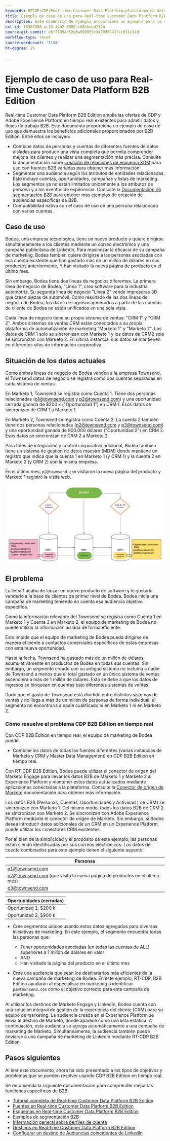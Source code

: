 ```yaml
---
keywords: RTCDP;CDP;Real-time Customer Data Platform;plataforma de datos de clientes en tiempo real;cdp en tiempo real;cdp;rtcdp
title: Ejemplo de caso de uso para Real-time Customer Data Platform B2B Edition
description: Este escenario de ejemplo proporciona un ejemplo para la configuración de la implementación de Real-time Customer Data Platform B2B Edition.
exl-id: 15505980-ac33-44b2-8989-c08cbabd212b
source-git-commit: e6f71954d52e0a998955c3420307417cc011c24d
workflow-type: tm+mt
source-wordcount: '1134'
ht-degree: 2%

---
```


# Ejemplo de caso de uso para Real-time Customer Data Platform B2B Edition

Real-time Customer Data Platform B2B Edition amplía las ofertas de CDP y Adobe Experience Platform en tiempo real existentes para admitir datos y flujos de trabajo B2B. Este documento proporciona un ejemplo de caso de uso que demuestra los beneficios adicionales proporcionados por B2B Edition. Entre ellos se incluyen:

- Combine datos de personas y cuentas de diferentes fuentes de datos aisladas para producir una vista completa que permita comprender mejor a los clientes y realizar una segmentación más precisa. Consulte la documentación sobre [creación de relaciones de esquema XDM](./schemas/b2b.md) para uso con fuentes B2B variadas para obtener más información.
- Segmentar una audiencia según los atributos de entidades relacionadas. Esto incluye cuentas, oportunidades, campañas y listas de marketing. Los segmentos ya no están limitados únicamente a los atributos de persona y a los eventos de experiencia. Consulte la [Documentación de segmentación B2B](./segmentation/b2b.md) para obtener más ejemplos de creación de audiencias específicas de B2B.
- Compatibilidad nativa con el caso de uso de una persona relacionada con varias cuentas.

## Caso de uso

Bodea, una empresa tecnológica, tiene un nuevo producto y quiere dirigirse simultáneamente a los clientes mediante un correo electrónico y una campaña publicitaria de LinkedIn. Para maximizar la eficacia de su campaña de marketing, Bodea también quiere dirigirse a las personas asociadas con esa cuenta existente que han gastado más de un millón de dólares en sus productos anteriormente, Y han visitado la nueva página de producto en el último mes.

Sin embargo, Bodea tiene dos líneas de negocios diferentes. La primera línea de negocio de Bodea, &quot;Línea 1&quot;, crea software para la industria automotriz. Su segunda línea de negocio &quot;Línea 2&quot; vende impresoras 3D que crean piezas de automóvil. Como resultado de las dos líneas de negocio de Bodea, los datos de ingresos generados a partir de las cuentas de cliente de Bodea no están unificados en una sola vista.

Cada línea de negocio tiene su propio sistema de ventas: &quot;CRM 1&quot; y &quot;CRM 2&quot;. Ambos sistemas de ventas CRM están conectados a su propia plataforma de automatización de marketing &quot;Marketo 1&quot; y &quot;Marketo 2&quot;. Los datos de CRM 1 solo se sincronizan con Marketo 1 y los datos de CRM2 solo se sincronizan con Marketo 2. En última instancia, sus datos se mantienen en diferentes silos de información corporativa.

## Situación de los datos actuales

Como ambas líneas de negocio de Bodea venden a la empresa Townsend, el Townsend datos de negocio se registra como dos cuentas separadas en cada sistema de ventas.

En Marketo 1, Townsend se registra como Cuenta 1. Tiene dos personas relacionadas (p1@townsend.com y p2@townsend.com) y una oportunidad cerrada ganada de $200 k (&quot;Oportunidad 1&quot;) en CRM 1. Esos datos se sincronizan de CRM 1 a Marketo 1.

En Marketo 2, Townsend se registra como Cuenta 2. La cuenta 2 también tiene dos personas relacionadas (p2@townsend.com y p3@townsend.com) y una oportunidad ganada de 900.000 dólares (&quot;Oportunidad 2&quot;) en CRM 2. Esos datos se sincronizan de CRM 2 a Marketo 2.

Para fines de integración y control corporativo adicional, Bodea también tiene un sistema de gestión de datos maestro (MDM) donde mantiene un registro que indica que la cuenta 1 en Marketo 1 (y CRM 1) y la cuenta 2 en Marketo 2 (y CRM 2) son la misma empresa.

En el último mes, `p2@townsend.com` visitaron la nueva página del producto y Marketo 1 registró la visita web.

![diagrama de información de la cuenta](./assets/account-info.png)

## El problema

La línea 1 acaba de lanzar un nuevo producto de software y le gustaría venderlo a la base de clientes de primer nivel de Bodea. Bodea inicia una campaña de marketing teniendo en cuenta esa audiencia objetivo específica.

Como la información relevante del Townsend se registra como Cuenta 1 en Marketo 1 y Cuenta 2 en Marketo 2, el equipo de marketing de Bodea no puede utilizar la información aislada de forma eficiente.

Esto impide que el equipo de marketing de Bodea pueda dirigirse de manera eficiente a contactos comerciales específicos de estas empresas con esta nueva oportunidad.

Hasta la fecha, Townsend ha gastado más de un millón de dólares acumulativamente en productos de Bodea en todas sus cuentas. Sin embargo, un segmento creado con su antiguo sistema no incluiría a nadie de Townsend a menos que el total gastado en un único sistema de ventas ascendiera a más de 1 millón de dólares. Esto se debe a que los datos de ingresos se bloquean en cuentas bajo diferentes sistemas de ventas.

Dado que el gasto de Townsend está dividido entre distintos sistemas de ventas y no llega a más de un millón de personas de forma individual, el segmento no encontraría a nadie cualificado ni en Marketo 1 ni en Marketo 2.

### Cómo resuelve el problema CDP B2B Edition en tiempo real

Con CDP B2B Edition en tiempo real, el equipo de marketing de Bodea puede:

- Combine los datos de todas las fuentes diferentes (varias instancias de Marketo y CRM y Master Data Management) en CDP B2B Edition en tiempo real.

Con RT-CDP B2B Edition, Bodea puede utilizar el conector de origen del Marketo Engage para llevar los datos B2B de Marketo 1 y Marketo 2 al Experience Platform y mantener estos datos actualizados mediante aplicaciones conectadas a la plataforma. Consulte la [Conector de origen de Marketo](../sources/connectors/adobe-applications/marketo/marketo.md) documentación para obtener más información.

Los datos B2B (Personas, Cuentas, Oportunidades y Actividad ) de CRM1 se sincronizan con Marketo 1. Del mismo modo, todos los datos B2B de CRM 2 se sincronizan con Marketo 2. Se sincronizan con Adobe Experience Platform mediante el conector de origen de Marketo. Sin embargo, si Bodea desea introducir datos adicionales de un CRM en un Experience Platform, puede utilizar los conectores CRM existentes.

Por el bien de la simplicidad y el propósito de este ejemplo, las personas están siendo identificadas por sus correos electrónicos. Los datos de cuenta combinados para este ejemplo tienen el siguiente aspecto:

| Personas |
|---|
| p1@townsend.com |
| p2@townsend.com (que visitó la nueva página de productos en el último mes) |
| p3@townsend.com |

| Oportunidades (cerradas) |
|---|
| Oportunidad 1, $200 k |
| Oportunidad 2, $900 k |

- Cree segmentos únicos usando estos datos agregados para diversas iniciativas de marketing. En este ejemplo, el segmento encuentra todas las personas que:

   - Tener oportunidades asociadas (en todas las cuentas de ALL) superiores a 1 millón de dólares en valor
   - AND
   - Han visitado la página del producto en el último mes

- Cree una audiencia que sean los destinatarios más eficientes de la nueva campaña de marketing de Bodea. En este ejemplo, RT-CDP, B2B Edition ayudarán al especialista en marketing a identificar `p2@townsend.com` como el objetivo correcto para esta campaña de marketing.

Al utilizar los destinos de Marketo Engage y LinkedIn, Bodea cuenta con una solución integral de gestión de la experiencia del cliente (CXM) para su equipo de marketing. La audiencia creada en el Experience Platform se envía al destino de Marketo, donde aparece como una lista estática. A continuación, esta audiencia se agrega automáticamente a una campaña de marketing de Marketo. Simultáneamente, la audiencia también puede enviarse a una campaña de marketing de LinkedIn mediante RT-CDP B2B Edition.

## Pasos siguientes

Al leer este documento, ahora ha sido presentado a los tipos de objetivos y problemas que se pueden resolver usando CDP B2B Edition en tiempo real.

Se recomienda la siguiente documentación para comprender mejor las funciones específicas de B2B:

- [Tutorial completo de Real-time Customer Data Platform B2B Edition](./b2b-tutorial.md)
- [Fuentes en Real-time Customer Data Platform B2B Edition](./sources/b2b.md)
- [Esquemas en Real-time Customer Data Platform B2B Edition](./schemas/b2b.md)
- [Ejemplos de segmentación B2B](./segmentation/b2b.md)
- [Información general sobre perfiles de cuenta](./accounts/account-profile-overview.md)
- [Destinos en Real-time Customer Data Platform B2B Edition](./destinations/b2b.md)
- [Configurar un destino de Audiencias coincidentes de LinkedIn](../destinations/catalog/social/linkedin.md)
